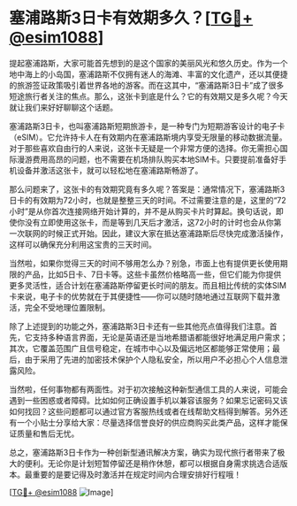# 塞浦路斯3日卡有效期多久？[[TG💪+ @esim1088](https://t.me/s/esim1088)]

提起塞浦路斯，大家可能首先想到的是这个国家的美丽风光和悠久历史。作为一个地中海上的小岛国，塞浦路斯不仅拥有迷人的海滩、丰富的文化遗产，还以其便捷的旅游签证政策吸引着世界各地的游客。而在这其中，“塞浦路斯3日卡”成了很多短途旅行者关注的焦点。那么，这张卡到底是什么？它的有效期又是多久呢？今天就让我们来好好聊聊这个话题。

塞浦路斯3日卡，也叫塞浦路斯短期旅游卡，是一种专门为短期游客设计的电子卡（eSIM）。它允许持卡人在有效期内在塞浦路斯境内享受无限量的移动数据流量。对于那些喜欢自由行的人来说，这张卡无疑是一个非常方便的选择。你无需担心国际漫游费用高昂的问题，也不需要在机场排队购买本地SIM卡。只要提前准备好手机设备并激活这张卡，就可以轻松地在塞浦路斯畅游了。

那么问题来了，这张卡的有效期究竟有多久呢？答案是：通常情况下，塞浦路斯3日卡的有效期为72小时，也就是整整三天的时间。不过需要注意的是，这里的“72小时”是从你首次连接网络开始计算的，并不是从购买卡片时算起。换句话说，即使你没有立即使用这张卡，而是等到几天后才激活，这72小时的计时也会从你第一次联网的时候正式开始。因此，建议大家在抵达塞浦路斯后尽快完成激活操作，这样可以确保充分利用这宝贵的三天时间。

当然啦，如果你觉得三天的时间不够用怎么办？别急，市面上也有提供更长使用期限的产品，比如5日卡、7日卡等。这些卡虽然价格略高一些，但它们能为你提供更多灵活性，适合计划在塞浦路斯停留更长时间的朋友。而且相比传统的实体SIM卡来说，电子卡的优势就在于其便捷性——你可以随时随地通过互联网下载并激活，完全不受地理位置限制。

除了上述提到的功能之外，塞浦路斯3日卡还有一些其他亮点值得我们注意。首先，它支持多种语言界面，无论是英语还是当地希腊语都能很好地满足用户需求；其次，它覆盖范围广且信号稳定，在城市中心以及偏远地区都能够正常使用；最后，由于采用了先进的加密技术保护个人隐私安全，所以用户不必担心个人信息泄露风险。

当然啦，任何事物都有两面性。对于初次接触这种新型通信工具的人来说，可能会遇到一些困惑或者障碍。比如如何正确设置手机以兼容该服务？如果忘记密码又该如何找回？这些问题都可以通过官方客服热线或者在线帮助文档得到解答。另外还有一个小贴士分享给大家：尽量选择信誉良好的供应商购买此类产品，这样才能保证质量和售后无忧。

总之，塞浦路斯3日卡作为一种创新型通讯解决方案，确实为现代旅行者带来了极大的便利。无论你是计划短暂停留还是稍作休憩，都可以根据自身需求挑选合适版本。最重要的是要记得及时激活并在规定时间内合理安排好行程哦！

[[TG💪+ @esim1088](https://t.me/s/esim1088) ![Image](https://i.postimg.cc/4NQfJmqS/Snipaste-2025-05-13-00-14-12.png)]